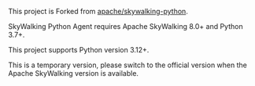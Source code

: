 This project is Forked from  [apache/skywalking-python](https://github.com/apache/skywalking-python).

SkyWalking Python Agent requires Apache SkyWalking 8.0+ and Python 3.7+.

This project supports Python version 3.12+.

This is a temporary version, please switch to the official version when the Apache SkyWalking version is available.

